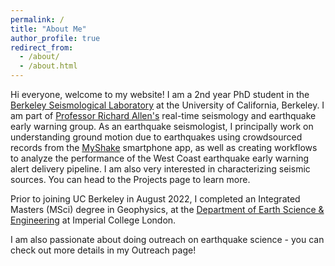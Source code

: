 ```yaml
---
permalink: /
title: "About Me"
author_profile: true
redirect_from: 
  - /about/
  - /about.html
---
```


Hi everyone, welcome to my website! I am a 2nd year PhD student in the [Berkeley Seismological Laboratory](https://seismo.berkeley.edu/) at the University of California, Berkeley. I am part of [Professor Richard Allen's](https://rallen.berkeley.edu/) real-time seismology and earthquake early warning group. As an earthquake seismologist, I principally work on understanding ground motion due to earthquakes using crowdsourced records from the [MyShake](https://myshake.berkeley.edu/) smartphone app, as well as creating workflows to analyze the performance of the West Coast earthquake early warning alert delivery pipeline. I am also very interested in characterizing seismic sources. You can head to the Projects page to learn more.

Prior to joining UC Berkeley in August 2022, I completed an Integrated Masters (MSci) degree in Geophysics, at the [Department of Earth Science & Engineering](https://www.imperial.ac.uk/earth-science/) at Imperial College London.

I am also passionate about doing outreach on earthquake science - you can check out more details in my Outreach page!
